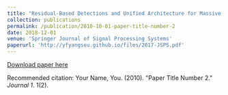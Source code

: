 ```yaml
---
title: "Residual-Based Detections and Unified Architecture for Massive MIMO Uplink"
collection: publications
permalink: /publication/2010-10-01-paper-title-number-2
date: 2018-12-01
venue: 'Springer Journal of Signal Processing Systems'
paperurl: 'http://yfyangseu.github.io/files/2017-JSPS.pdf'
---
```


[Download paper here](http://academicpages.github.io/files/paper2.pdf)

Recommended citation: Your Name, You. (2010). "Paper Title Number 2." <i>Journal 1</i>. 1(2).
